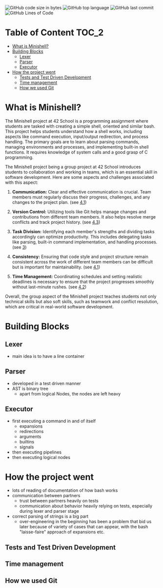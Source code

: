 <img alt="GitHub code size in bytes" src="https://img.shields.io/github/languages/code-size/Keisn1/minishell?color=blueviolet" />
<img alt="GitHub top language" src="https://img.shields.io/github/languages/top/Keisn1/minishell?color=blue" />
<img alt="GitHub last commit" src="https://img.shields.io/github/last-commit/Keisn1/minishell?color=brightgreen" />
<img alt="GitHub Lines of Code" src="https://tokei.rs/b1/github/Keisn1/minishell?category=code" />
</p>

# Table of Content <span class="tag" data-tag-name="TOC_2"><span class="smallcaps">TOC\_2</span></span>

  - [What is Minishell?](#what-is-minishell)
  - [Building Blocks](#building-blocks)
      - [Lexer](#lexer)
      - [Parser](#parser)
      - [Executor](#executor)
  - [How the project went](#how-the-project-went)
      - [Tests and Test Driven
        Development](#tests-and-test-driven-development)
      - [Time management](#time-management)
      - [How we used Git](#how-we-used-git)

# What is Minishell?

The Minishell project at 42 School is a programming assignment where
students are tasked with creating a simple shell, oriented and similar
bash. This project helps students understand how a shell works,
including aspects like command execution, input/output redirection, and
process handling. The primary goals are to learn about parsing commands,
managing environments and processes, and implementing built-in shell
functions. It requires knowledge of system calls and a good grasp of C
programming.

The Minishell project being a group project at 42 School introduces
students to collaboration and working in teams, which is an essential
skill in software development. Here are some aspects and challenges
associated with this aspect:

1.  **Communication:** Clear and effective communication is crucial.
    Team members must regularly discuss their progress, challenges, and
    any changes to the project plan. (see
    [4.1](#*Tests%20and%20Test%20Driven%20Development))

2.  **Version Control:** Utilizing tools like Git helps manage changes
    and contributions from different team members. It also helps resolve
    merge conflicts and track project history. (see
    [4.3](#*How%20we%20used%20Git))

3.  **Task Division:** Identifying each member's strengths and dividing
    tasks accordingly can optimize productivity. This includes
    delegating tasks like parsing, built-in command implementation, and
    handling processes. (see [3](#Building%20Blocks))

4.  **Consistency:** Ensuring that code style and project structure
    remain consistent across the work of different team members can be
    difficult but is important for maintainability. (see
    [4.1](#*Tests%20and%20Test%20Driven%20Development))

5.  **Time Management:** Coordinating schedules and setting realistic
    deadlines is necessary to ensure that the project progresses
    smoothly without last-minute rushes. (see
    [4.2](#*Time%20management))

Overall, the group aspect of the Minishell project teaches students not
only technical skills but also soft skills, such as teamwork and
conflict resolution, which are critical in real-world software
development.

# Building Blocks

## Lexer

  - main idea is to have a line container

## Parser

  - developed in a test driven manner
  - AST is binary tree
      - apart from logical Nodes, the nodes are left heavy

## Executor

  - first executing a command in and of itself
      - expansions
      - redirections
      - arguments
      - builtins
      - signals
  - then executing pipelines
  - then executing logical nodes

# How the project went

  - lots of reading of documentation of how bash works
  - communication between partners
      - trust between partners heavily on tests
      - communication about behavior heavily relying on tests,
        especially during lexer and parser stage
  - correct parsing of strings is a big part
      - over-engineering in the beginning has been a problem that bid us
        later because of variety of cases that can appear, with the bash
        "laisse-faire" approach of expansions etc.

## Tests and Test Driven Development

## Time management

## How we used Git
